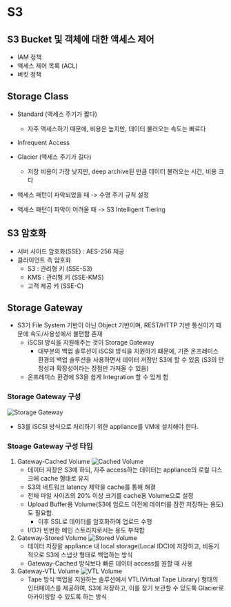 # S3

## S3 Bucket 및 객체에 대한 액세스 제어

- IAM 정책
- 액세스 제어 목록 (ACL)
- 버킷 정책

## Storage Class

- Standard (액세스 주기가 짧다)
  - 자주 액세스하기 때문에, 비용은 높지만, 데이터 불러오는 속도는 빠르다
- Infrequent Access
- Glacier (액세스 주기가 길다)

  - 저장 비용이 가장 낮지만, deep archive된 만큼 데이터 불러오는 시간, 비용 크다

- 액세스 패턴이 파악되었을 때 -> 수명 주기 규칙 설정
- 액세스 패턴이 파악이 어려울 때 -> S3 Intelligent Tiering

## S3 암호화
- 서버 사이드 암호화(SSE) : AES-256 제공
- 클라이언트 측 암호화
  - S3 : 관리형 키 (SSE-S3)
  - KMS : 관리형 키 (SSE-KMS)
  - 고객 제공 키 (SSE-C)

## Storage Gateway

- S3가 File System 기반이 아닌 Object 기반이며, REST/HTTP 기반 통신이기 때문에 속도/사용성에서 불편함 존재
  - iSCSI 방식을 지원해주는 것이 Storage Gateway
    - 대부분의 백업 솔루션이 iSCSI 방식을 지원하기 떄문에, 기존 온프레미스 환경의 백업 솔루션을 사용하면서
      데이터 저장만 S3에 할 수 있음 (S3의 안정성과 확장성이라는 장점만 가져올 수 있음)
  - 온프레미스 환경에 S3을 쉽게 Integration 할 수 있게 함

### Storage Gateway 구성

![Storage Gateway](https://d2908q01vomqb2.cloudfront.net/e1822db470e60d090affd0956d743cb0e7cdf113/2020/05/04/Figure-2-High-level-architecture-of-storage-gateway.png)

- S3를 iSCSI 방식으로 처리하기 위한 appliance를 VM에 설치해야 한다.

### Stoage Gateway 구성 타입

1. Gateway-Cached Volume
   ![Cached Volume](https://docs.aws.amazon.com/storagegateway/latest/userguide/images/aws-storage-gateway-cached-diagram.png)
   - 데이터 저장은 S3에 하되, 자주 access하는 데이터는 appliance의 로컬 디스크에 cache 형태로 유지
   - S3의 네트워크 latency 제약을 cache를 통해 해결
   - 전체 파일 사이즈의 20% 이상 크기를 cache용 Volume으로 설정
   - Upload Buffer용 Volume(S3에 업로드 이전에 데이터를 잠깐 저장하는 용도)도 필요함.
     - 이후 SSL로 데이터를 암호화하여 업로드 수행
   - I/O가 빈번한 메인 스토리지로서는 용도 부적합
2. Gateway-Stored Volume
   ![Stored Volume](https://docs.aws.amazon.com/storagegateway/latest/userguide/images/aws-storage-gateway-stored-diagram.png)
   - 데이터 저장을 appliance 내 local storage(Local IDC)에 저장하고, 비동기적으로 S3에 스냅샷 형태로 백업하는 방식
   - Gateway-Cached 방식보다 빠른 데이터 access를 원할 때 사용
3. Gateway-VTL Volume
   ![VTL Volume](https://docs.aws.amazon.com/storagegateway/latest/userguide/images/Gateway-VTL-Architecture2-diagram.png)
   - Tape 방식 백업을 지원하는 솔루션에서 VTL(Virtual Tape Library) 형태의 인터페이스를 제공하여, S3에 저장하고, 이를 장기 보관할 수 있도록 Glacier로 아카이빙할 수 있도록 하는 방식
